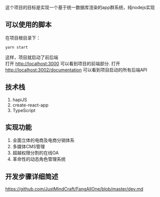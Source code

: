 这个项目的目标是实现一个基于统一数据库渲染的app群系统，纯nodejs实现


## 可以使用的脚本

在项目根目录下：

 `yarn start`

这样，项目就启动了前后端<br>
打开 [http://localhost:3000](http://localhost:3000) 可以看到项目的前端部分.
打开 [http://localhost:3002/documentation](http://localhost:3002/documentation) 可以看到项目启动的所有后端API


## 技术栈

1. hapiJS
2. create-react-app
3. TypeScript


## 实现功能

1. 全面立体的电商及电商分销体系
2. 多媒体CMS管理
3. 超越权限分割的在线OA
4. 革命性的动态角色管理系统

## 开发步骤详细简述

https://github.com/JustMindCraft/FangAllOne/blob/master/dev.md


